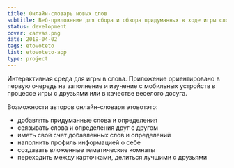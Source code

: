 ```yaml
---
title: Онлайн-словарь новых слов
subtitle: Веб-приложение для сбора и обзора придуманных в ходе игры слов
status: development
cover: canvas.png
date: 2019-04-02
tags: etovoteto
list: etovoteto-app
type: project
---
```


Интерактивная среда для игры в слова. Приложение ориентировано в первую очередь на заполнение и изучение с мобильных устройств в процессе игры с друзьями или в качестве веселого досуга.

Возможности авторов онлайн-словаря этовотэто:

- добавлять придуманные слова и определения
- связывать слова и определения друг с другом
- иметь свой счет добавленных слов и определений
- наполнить профиль информацией о себе
- создавать вложенные тематические комнаты
- переходить между карточками, делиться лучшими с друзьями
